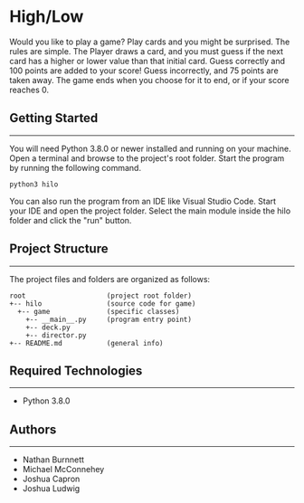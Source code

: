 # High/Low
Would you like to play a game? Play cards and you might be surprised. The rules are simple. The
Player draws a card, and you must guess if the next card has a higher or lower value than that
initial card. Guess correctly and 100 points are added to your score! Guess incorrectly, and 75
points are taken away. The game ends when you choose for it to end, or if your score reaches 0.

## Getting Started
---
You will need Python 3.8.0 or newer installed and running on your machine. Open a terminal and 
browse to the project's root folder. Start the program by running the following command.
```
python3 hilo 
```
You can also run the program from an IDE like Visual Studio Code. Start your IDE and open the 
project folder. Select the main module inside the hilo folder and click the "run" button.

## Project Structure
---
The project files and folders are organized as follows:
```
root                    (project root folder)
+-- hilo                (source code for game)
  +-- game              (specific classes)
    +-- __main__.py     (program entry point)
    +-- deck.py
    +-- director.py     
+-- README.md           (general info)
```

## Required Technologies
---
* Python 3.8.0

## Authors
---
* Nathan Burnnett
* Michael McConnehey
* Joshua Capron
* Joshua Ludwig
